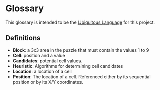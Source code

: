 # Glossary

This glossary is intended to be the [Ubiquitous Language](https://martinfowler.com/bliki/UbiquitousLanguage.html) for this project. 

## Definitions

* **Block**: a 3x3 area in the puzzle that must contain the values 1 to 9
* **Cell**: position and a value
* **Candidates**: potential cell values.
* **Heuristic**: Algorithms for determining cell candidates 
* **Location**: a location of a cell
* **Position**: The location of a cell. Referenced either by its sequential position or by its X/Y coordinates. 

